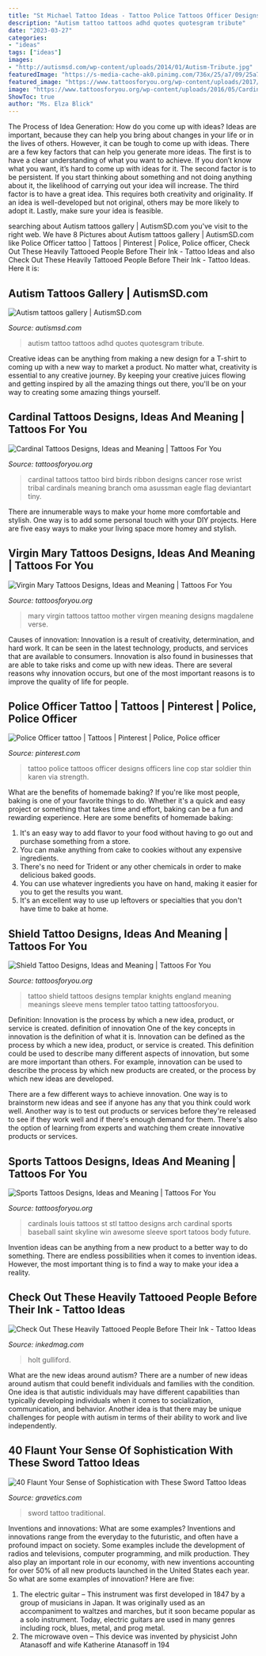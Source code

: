```yaml
---
title: "St Michael Tattoo Ideas - Tattoo Police Tattoos Officer Designs Officers Line Cop Star Soldier Thin Karen Via Strength"
description: "Autism tattoo tattoos adhd quotes quotesgram tribute"
date: "2023-03-27"
categories:
- "ideas"
tags: ["ideas"]
images:
- "http://autismsd.com/wp-content/uploads/2014/01/Autism-Tribute.jpg"
featuredImage: "https://s-media-cache-ak0.pinimg.com/736x/25/a7/09/25a709cb473e63dc450c087fc244af6a.jpg"
featured_image: "https://www.tattoosforyou.org/wp-content/uploads/2017/08/England-Shield-Tattoo.jpg"
image: "https://www.tattoosforyou.org/wp-content/uploads/2016/05/Cardinal-Tattoo.jpg"
ShowToc: true
author: "Ms. Elza Blick"
---
```



The Process of Idea Generation: How do you come up with ideas?
Ideas are important, because they can help you bring about changes in your life or in the lives of others. However, it can be tough to come up with ideas. There are a few key factors that can help you generate more ideas. The first is to have a clear understanding of what you want to achieve. If you don’t know what you want, it’s hard to come up with ideas for it. The second factor is to be persistent. If you start thinking about something and not doing anything about it, the likelihood of carrying out your idea will increase. The third factor is to have a great idea. This requires both creativity and originality. If an idea is well-developed but not original, others may be more likely to adopt it. Lastly, make sure your idea is feasible.

	

		
searching about Autism tattoos gallery | AutismSD.com you've visit to the right web. We have 8 Pictures about Autism tattoos gallery | AutismSD.com like Police Officer tattoo | Tattoos | Pinterest | Police, Police officer, Check Out These Heavily Tattooed People Before Their Ink - Tattoo Ideas and also Check Out These Heavily Tattooed People Before Their Ink - Tattoo Ideas. Here it is:
		
    
## Autism Tattoos Gallery | AutismSD.com

<img loading=lazy src="http://autismsd.com/wp-content/uploads/2014/01/Autism-Tribute.jpg" onerror="this.onerror=null;this.src='https://tse4.mm.bing.net/th?id=OIP.kB3KOER_HVZv2YCwN059rQHaLq&amp;pid=15.1';" alt="Autism tattoos gallery | AutismSD.com">

_Source: autismsd.com_

>autism tattoo tattoos adhd quotes quotesgram tribute. 

	

Creative ideas can be anything from making a new design for a T-shirt to coming up with a new way to market a product. No matter what, creativity is essential to any creative journey. By keeping your creative juices flowing and getting inspired by all the amazing things out there, you'll be on your way to creating some amazing things yourself.

    
## Cardinal Tattoos Designs, Ideas And Meaning | Tattoos For You

<img loading=lazy src="https://www.tattoosforyou.org/wp-content/uploads/2016/05/Cardinal-Tattoo.jpg" onerror="this.onerror=null;this.src='https://tse3.mm.bing.net/th?id=OIP.cY3smDGC7HBcaFs4Fi58YgHaHp&amp;pid=15.1';" alt="Cardinal Tattoos Designs, Ideas and Meaning | Tattoos For You">

_Source: tattoosforyou.org_

>cardinal tattoos tattoo bird birds ribbon designs cancer rose wrist tribal cardinals meaning branch oma asussman eagle flag deviantart tiny. 

	

There are innumerable ways to make your home more comfortable and stylish. One way is to add some personal touch with your DIY projects. Here are five easy ways to make your living space more homey and stylish.

    
## Virgin Mary Tattoos Designs, Ideas And Meaning | Tattoos For You

<img loading=lazy src="http://www.tattoosforyou.org/wp-content/uploads/2013/10/Virgin-Mary-Tattoos-Pictures-700x1024.jpg" onerror="this.onerror=null;this.src='https://tse4.mm.bing.net/th?id=OIP.nsi3ljhbNY5E21TYWhuTXQHaK1&amp;pid=15.1';" alt="Virgin Mary Tattoos Designs, Ideas and Meaning | Tattoos For You">

_Source: tattoosforyou.org_

>mary virgin tattoos tattoo mother virgen meaning designs magdalene verse. 

	

Causes of innovation:
Innovation is a result of creativity, determination, and hard work. It can be seen in the latest technology, products, and services that are available to consumers. Innovation is also found in businesses that are able to take risks and come up with new ideas. There are several reasons why innovation occurs, but one of the most important reasons is to improve the quality of life for people.

    
## Police Officer Tattoo | Tattoos | Pinterest | Police, Police Officer

<img loading=lazy src="https://s-media-cache-ak0.pinimg.com/736x/25/a7/09/25a709cb473e63dc450c087fc244af6a.jpg" onerror="this.onerror=null;this.src='https://tse1.mm.bing.net/th?id=OIP.I0xqtwicyPzpueMalZhQ8AHaJ4&amp;pid=15.1';" alt="Police Officer tattoo | Tattoos | Pinterest | Police, Police officer">

_Source: pinterest.com_

>tattoo police tattoos officer designs officers line cop star soldier thin karen via strength. 

	

What are the benefits of homemade baking?
If you're like most people, baking is one of your favorite things to do. Whether it's a quick and easy project or something that takes time and effort, baking can be a fun and rewarding experience. Here are some benefits of homemade baking: 
1) It's an easy way to add flavor to your food without having to go out and purchase something from a store. 
2) You can make anything from cake to cookies without any expensive ingredients. 
3) There's no need for Trident or any other chemicals in order to make delicious baked goods. 
4) You can use whatever ingredients you have on hand, making it easier for you to get the results you want. 
5) It's an excellent way to use up leftovers or specialties that you don't have time to bake at home.

    
## Shield Tattoo Designs, Ideas And Meaning | Tattoos For You

<img loading=lazy src="https://www.tattoosforyou.org/wp-content/uploads/2017/08/England-Shield-Tattoo.jpg" onerror="this.onerror=null;this.src='https://tse4.mm.bing.net/th?id=OIP.f16AoSdi2fYeLNuYoYCw4gHaJ4&amp;pid=15.1';" alt="Shield Tattoo Designs, Ideas and Meaning | Tattoos For You">

_Source: tattoosforyou.org_

>tattoo shield tattoos designs templar knights england meaning meanings sleeve mens templer tatoo tatting tattoosforyou. 

	

Definition: Innovation is the process by which a new idea, product, or service is created.
definition of innovation
One of the key concepts in innovation is the definition of what it is. Innovation can be defined as the process by which a new idea, product, or service is created. This definition could be used to describe many different aspects of innovation, but some are more important than others. For example, innovation can be used to describe the process by which new products are created, or the process by which new ideas are developed.

There are a few different ways to achieve innovation. One way is to brainstorm new ideas and see if anyone has any that you think could work well. Another way is to test out products or services before they're released to see if they work well and if there's enough demand for them. There's also the option of learning from experts and watching them create innovative products or services.

    
## Sports Tattoos Designs, Ideas And Meaning | Tattoos For You

<img loading=lazy src="https://www.tattoosforyou.org/wp-content/uploads/2016/02/Sport-Tattoos.jpg" onerror="this.onerror=null;this.src='https://tse3.mm.bing.net/th?id=OIP.CcHWm9iWKYX1corvpVY_OQHaIl&amp;pid=15.1';" alt="Sports Tattoos Designs, Ideas and Meaning | Tattoos For You">

_Source: tattoosforyou.org_

>cardinals louis tattoos st stl tattoo designs arch cardinal sports baseball saint skyline win awesome sleeve sport tatoos body future. 

	

Invention ideas can be anything from a new product to a better way to do something. There are endless possibilities when it comes to invention ideas. However, the most important thing is to find a way to make your idea a reality.

    
## Check Out These Heavily Tattooed People Before Their Ink - Tattoo Ideas

<img loading=lazy src="https://www.inkedmag.com/.image/c_limit%2Ccs_srgb%2Cq_auto:good%2Cw_700/MTYyMzIxMjI0NTM2NDM0NTg5/screen-shot-2019-02-28-at-103008-am.png" onerror="this.onerror=null;this.src='https://tse2.mm.bing.net/th?id=OIP.Q71ZAYutycgqzBFz-z_l8QHaHa&amp;pid=15.1';" alt="Check Out These Heavily Tattooed People Before Their Ink - Tattoo Ideas">

_Source: inkedmag.com_

>holt gulliford. 

	

What are the new ideas around autism?
There are a number of new ideas around autism that could benefit individuals and families with the condition. One idea is that autistic individuals may have different capabilities than typically developing individuals when it comes to socialization, communication, and behavior. Another idea is that there may be unique challenges for people with autism in terms of their ability to work and live independently.

    
## 40 Flaunt Your Sense Of Sophistication With These Sword Tattoo Ideas

<img loading=lazy src="http://www.gravetics.com/wp-content/uploads/2017/04/swordtattoo-classictattoo-tradition-traditional.jpg" onerror="this.onerror=null;this.src='https://tse1.mm.bing.net/th?id=OIP.606V4pbEnRcFLTghPga0jgHaHa&amp;pid=15.1';" alt="40 Flaunt Your Sense of Sophistication with These Sword Tattoo Ideas">

_Source: gravetics.com_

>sword tattoo traditional. 

	

Inventions and innovations: What are some examples?
Inventions and innovations range from the everyday to the futuristic, and often have a profound impact on society. Some examples include the development of radios and televisions, computer programming, and milk production. They also play an important role in our economy, with new inventions accounting for over 50% of all new products launched in the United States each year. So what are some examples of innovation? Here are five: 
1) The electric guitar – This instrument was first developed in 1847 by a group of musicians in Japan. It was originally used as an accompaniment to waltzes and marches, but it soon became popular as a solo instrument. Today, electric guitars are used in many genres including rock, blues, metal, and prog metal. 
2) The microwave oven – This device was invented by physicist John Atanasoff and wife Katherine Atanasoff in 194
